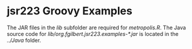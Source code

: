 # jsr223 Groovy Examples

The JAR files in the *lib* subfolder are required for *metropolis.R*. The Java source code for *lib/org.fgilbert.jsr223.examples-\*.jar* is located in the *../Java* folder.
